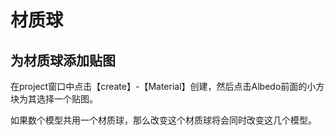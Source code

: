 # 材质球
## 为材质球添加贴图
在project窗口中点击【create】-【Material】创建，然后点击Albedo前面的小方块为其选择一个贴图。

如果数个模型共用一个材质球，那么改变这个材质球将会同时改变这几个模型。